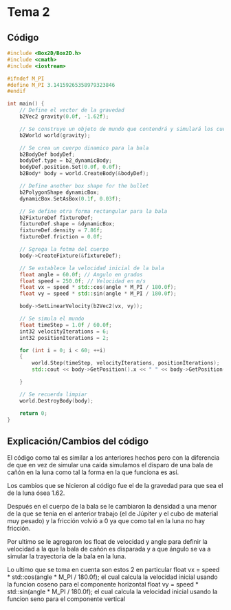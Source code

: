 # Tema 2

## Código

```cpp
#include <Box2D/Box2D.h>
#include <cmath>
#include <iostream>

#ifndef M_PI
#define M_PI 3.14159265358979323846
#endif

int main() {
    // Define el vector de la gravedad
    b2Vec2 gravity(0.0f, -1.62f);

    // Se construye un objeto de mundo que contendrá y simulará los cuerpos rígidos
    b2World world(gravity);

    // Se crea un cuerpo dinamico para la bala
    b2BodyDef bodyDef;
    bodyDef.type = b2_dynamicBody;
    bodyDef.position.Set(0.0f, 0.0f);
    b2Body* body = world.CreateBody(&bodyDef);

    // Define another box shape for the bullet
    b2PolygonShape dynamicBox;
    dynamicBox.SetAsBox(0.1f, 0.03f);

    // Se define otra forma rectangular para la bala
    b2FixtureDef fixtureDef;
    fixtureDef.shape = &dynamicBox;
    fixtureDef.density = 7.86f;
    fixtureDef.friction = 0.0f;

    // Sgrega la fotma del cuerpo
    body->CreateFixture(&fixtureDef);

    // Se establece la velocidad inicial de la bala
    float angle = 60.0f; // Angulo en grados
    float speed = 250.0f; // Velocidad en m/s
    float vx = speed * std::cos(angle * M_PI / 180.0f);
    float vy = speed * std::sin(angle * M_PI / 180.0f);

    body->SetLinearVelocity(b2Vec2(vx, vy));

    // Se simula el mundo
    float timeStep = 1.0f / 60.0f;
    int32 velocityIterations = 6;
    int32 positionIterations = 2;

    for (int i = 0; i < 60; ++i)
    {
        world.Step(timeStep, velocityIterations, positionIterations);
        std::cout << body->GetPosition().x << " " << body->GetPosition().y << std::endl;

    }

    // Se recuerda limpiar 
    world.DestroyBody(body);

    return 0;
}
```

## Explicación/Cambios del código

El código como tal es similar a los anteriores hechos pero con la diferencia de que en vez de simular una caída simulamos el disparo de una bala de cañón en la luna como tal la forma en la que funciona es así.

Los cambios que se hicieron al código fue el de la gravedad para que sea el de la luna ósea 1.62. 

Después en el cuerpo de la bala se le cambiaron la densidad a una menor de la que se tenia en el anterior trabajo (el de Júpiter y el cubo de material muy pesado) y la fricción volvió a 0 ya que como tal en la luna no hay fricción.

Por ultimo se le agregaron los float de velocidad y angle para definir la velocidad a la que la bala de cañón es disparada y a que ángulo se va a simular la trayectoria de la bala en la luna. 

Lo ultimo que se toma en cuenta son estos 2 en particular 
 float vx = speed * std::cos(angle * M_PI / 180.0f); el cual calcula la velocidad inicial usando la funcion coseno para el componente horizontal
 float vy = speed * std::sin(angle * M_PI / 180.0f); el cual calcula la velocidad inicial usando la funcion seno para el componente vertical
